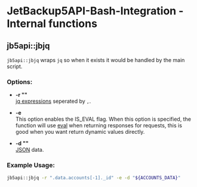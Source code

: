 # JetBackup5API-Bash-Integration - Internal functions


## jb5api::jbjq

`jb5api::jbjq` wraps `jq` so when it exists it would be handled by the main script.

### Options:
- **-r "<REQUEST>"**  
  [jq expressions](https://jqlang.org/manual/) seperated by `,`.

- **-e**  
  This option enables the IS_EVAL flag.
  When this option is specified, the function will use [eval](https://www.geeksforgeeks.org/using-the-eval-command-in-linux-to-run-variables-as-commands/) when returning responses for requests, this is good when you want return dynamic values directly.

- **-d "<DATA>"**  
  [JSON](https://www.json.org/json-en.html) data.

### Example Usage:

```bash
jb5api::jbjq -r ".data.accounts[-1]._id" -e -d "${ACCOUNTS_DATA}"
```